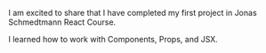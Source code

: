 I am excited to share that I have completed my first project in Jonas Schmedtmann React Course.

I learned how to work with Components, Props, and JSX.